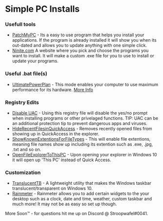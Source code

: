 # Simple PC Installs

### Usefull tools
- [PatchMyPC](https://patchmypc.com/home-updater) - Its a easy to use program that helps you install your applications. If the program is already installed it will show you when its out-dated and allows you to update anything with one simple click.
- [Ninite.com](https://ninite.com/) A website where you pick and choose the programs you want to install. It will make a custom .exe file for you to use to install or update your programs.

### Useful .bat file(s)
- [UltimatePowerPlan](https://mega.nz/file/Lc90CDSS#Ql0yM_Ydij45vGrztxTCQ-eFlwpnnwdwC0rcKVm3o_A) - This mode enables your computer to use maximum performance for its hardware. [More Info](https://www.howtogeek.com/368781/how-to-enable-ultimate-performance-power-plan-in-windows-10/)

### Registry Edits
- [Disable UAC](https://mega.nz/folder/uV00mDzL#JMPRgboghP9MwyR4ddu-YQ) - Using this registry file will disable the yes/no prompt when installing programs or other privelaged functions. TIP: UAC can be an additional protection tip to prevent dangerous apps and viruses.
- [HideRecentFilesinQuickAccess](https://mega.nz/folder/uV00mDzL#JMPRgboghP9MwyR4ddu-YQ) - Removes recently opened files from showing up in QuickAccess in the explorer.
- [ShowKnownExtentionsForFileTypes](https://mega.nz/folder/uV00mDzL#JMPRgboghP9MwyR4ddu-YQ) - This will enable file extentions, meaning file names show up including its extention such as .exe, .jpg, .txt and so on.
- [OpenFileExplorerToThisPC](https://mega.nz/folder/uV00mDzL#JMPRgboghP9MwyR4ddu-YQ) - Upon opening your explorer in Windows 10 it will open up 'This PC' instead of Quick Access.

### Customization
- [TranslucentTB](https://github.com/TranslucentTB/TranslucentTB/releases/tag/2020.2) - A lightweight utility that makes the Windows taskbar translucent/transparent on Windows 10.
- [Rainmeter](https://www.rainmeter.net/) - Rainmeter allows you to add certain widgets to the your desktop such as a clock, date and time, weather, custom taskbar and much more! It may not be as easy so set up though.

More Soon™ - for questions hit me up on Discord @ Stroopwafel#0041.
